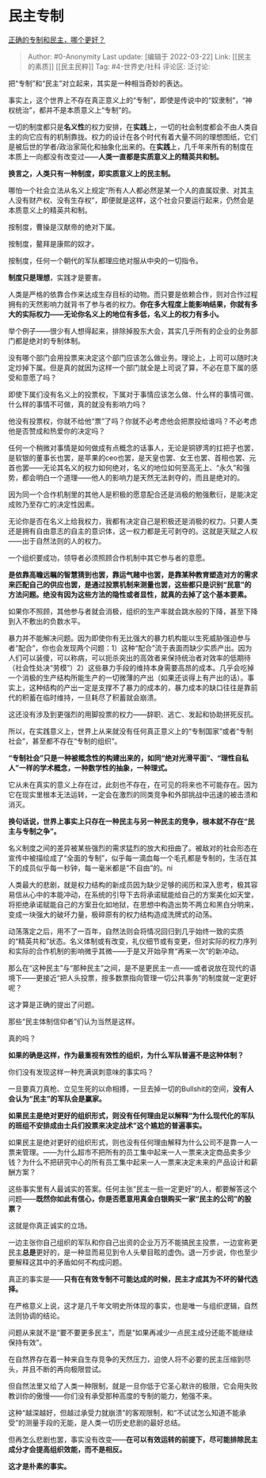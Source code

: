 # 民主专制
[正确的专制和民主，哪个更好？](https://www.zhihu.com/question/35615301/answer/987180766)

> Author: #0-Anonymity
> Last update: [编辑于 2022-03-22]
> Link: [[民主的素质]] [[民主民粹]]
> Tag: #4-世界史/社科
> 评论区:
> 泛讨论:

把“专制”和“民主”对立起来，其实是一种相当奇妙的表达。

事实上，这个世界上不存在真正意义上的“专制”，即使是传说中的“奴隶制”，“神权统治”，都并不是本质意义上“专制”的。

一切的制度都只是**名义性**的权力安排，在**实践**上，一切的社会制度都会不由人类自主的向它应有的机制靠拢。权力的设计在各个时代有着大量不同的理想图纸，它们是被后世的学者/政治家简化和抽象化出来的。在**实践**上，几千年来所有的制度在本质上一向都没有改变过——**人类一直都是实质意义上的精英共和制。**

**换言之，人类只有一种制度，即实质意义上的民主制。**

哪怕一个社会立法从名义上规定“所有人人都必然是某一个人的直属奴隶、对其主人没有财产权、没有生存权”，即便就是这样，这个社会只要运行起来，仍然会是本质意义上的精英共和制。

按制度，曹操是汉献帝的绝对下属。

按制度，鳌拜是康熙的奴才。

按制度，任何一个朝代的军队都理应绝对服从中央的一切指令。

**制度只是理想**，实践才是要害。

人类是严格的依靠合作来达成生存目标的动物。而只要是依赖合作，则对合作过程拥有的天然影响力就背书了参与者的权力。**你在多大程度上能影响结果，你就有多大的实际权力——无论你名义上的地位有多低，名义上的权力有多小。**

举个例子——很少有人想得起来，排除掉股东大会，其实几乎所有的企业的业务部门都是绝对的专制体制。

没有哪个部门会用投票来决定这个部门应该怎么做业务。理论上，上司可以随时决定炒掉下属。但是真的就因为这样一个部门就全是上司说了算，不必在意下属的感受和意愿了吗？

即使下属们没有名义上的投票权，下属对于事情应该怎么做、什么样的事情可做、什么样的事情不可做，真的就没有影响力吗？

他没有投票权，你就不给他“票”了吗？你就不必考虑他会把票投给谁吗？不必考虑他是否赞成和热爱你的决定吗？

任何一个稍微对事情是如何做成有点概念的话事人，无论是铜锣湾的扛把子也罢，是软银的董事长也罢，是苹果的ceo也罢，是天皇也罢、女王也罢、首相也罢、元首也罢——无论其名义的权力如何绝对，名义的地位如何至高无上、“永久”和强势，都会明白一个道理——他人的影响力是天然无法剥夺的，而且是绝对的。

因为同一个合作机制里的其他人是积极的愿意配合还是消极的勉强敷衍，是能决定成败乃至存亡的决定性因素。

无论你是否在名义上给我权力，我都有决定自己是积极还是消极的权力。只要人类还是拥有自由意志的自主的意识体，这一权力都是无可剥夺的。这就是天赋之人权——出于自然法则的人的权力。

一个组织要成功，领导者必须照顾合作机制中其它参与者的意愿。

**是依靠高瞻远瞩的智慧猜到也罢，靠运气赌中也罢，是靠某种教育塑造对方的需求来匹配自己的供应也罢，是通过投票机制来测量也罢，这些都只是识别“民意”的方法问题。绝没有因为这些方法的隐性或者显性，就真的去掉了这个基本要素。**

如果你不照顾，其他参与者就会消极，组织的生产率就会跳水般的下降，甚至下降到入不敷出的负数水平。

暴力并不能解决问题。因为即使你有无比强大的暴力机构能以生死威胁强迫参与者“配合”，你也会发现两个问题：1）这种“配合”流于表面而缺少实质产出。因为人们可以装傻，可以称病，可以扼杀突出的高效者来保持统治者对效率的低期待（社会性处决“劳模”）2）这些暴力手段的维持本身需要高昂的成本。几乎会吃掉一个消极的生产结构所能生产的一切微薄的产出（如果还谈得上有产出的话）。事实上，这种结构的产出一定是支撑不了暴力的成本的，暴力成本的缺口往往是靠前代的积蓄在临时维持，一旦耗尽了积蓄就会崩溃。

这还没有涉及到更强烈的用脚投票的权力——辞职、逃亡、发起和协助拼死反抗。

所以，在实践意义上，世界上从来就没有任何真正意义上的“专制国家”或者“专制社会”，甚至都不存在“专制的组织”。

**“专制社会”只是一种被概念性的构建出来的，如同“绝对光滑平面”、“理性自私人”一样的学术概念，一种数学性的抽象，一种理式。**

它从未在真实的意义上存在过，此刻也不存在，在可见的将来也不可能存在。因为它在现实里根本无法运转，一定会在激烈的同类竞争和外部挑战中迅速的被击溃和消灭。

**换句话说，世界上事实上只存在一种民主与另一种民主的竞争，根本就不存在“民主与专制之争”。**

名义制度之间的差异被某些强烈的需求猛烈的放大和扭曲了。被敌对的社会形态在宣传中被描绘成了“全面的专制”，似乎每一滴血每一个毛孔都是专制的，生活在其下的成员似乎每一秒钟，每一毫米都是“不自由”的。ni

人类最大的悲剧，就是权力结构的新成员因为缺少足够的阅历和深入思考，极其容易信从心中的本能冲动，在系统的引导下去将承诺赋能给自己的方案美化如天堂，将拒绝承诺赋能自己的方案丑化如地狱，在思想中构造出势不两立和黑白分明来，变成一块强大的破坏力量，极碎原有的权力结构造成洗牌式的动荡。

动荡落定之后，用不了一百年，自然法则会将情况回归到几乎始终一致的实质的“精英共和”状态。名义体制或有改变，礼仪细节或有变更，但对实际的权力序列和实际的合作机制的影响微乎其微——于是又开始孕育“再来一次“的新冲动。

那么在“这种民主”与“那种民主”之间，是不是更民主一点——或者说放在现代的语境下——更接近“把人头投票，按多数票指向管理一切公共事务”的制度就一定更好呢？

这才算是正确的提出了问题。

那些“民主体制信仰者”们认为当然是这样。

真的吗？

**如果的确是这样，作为最重视有效性的组织，为什么军队普遍不是这种体制？**

你们没有发现这样一种充满讽刺意味的事实吗？

一旦要真刀真枪、立见生死的以命相搏，一旦去掉一切的Bullshit的空间，**没有人会认为“民主”的军队会是赢家。**

**如果民主是绝对更好的组织形式，则没有任何理由足以解释“为什么现代化的军队的班组不安排成由士兵们投票来决定战术”这个尴尬的普遍事实。**

如果民主是绝对更好的组织形式，则也没有任何理由解释为什么公司不是靠一人一票来管理。——为什么超市不把所有的员工集中起来一人一票来决定商品卖多少钱？为什么不把研究中心的所有员工集中起来一人一票来决定未来的产品设计和薪酬方案？

这些事实里有人最诚实的答案。任何主张“民主一些一定更好”的人，都要解答这个问题——**既然你如此有信心，你是否愿意用真金白银购买一家“民主的公司”的股票？**

这就是你真正诚实的立场。

一边主张你自己组织的军队和你自己出资的企业万万不能搞民主投票，一边宣称更民主**总是**更好的，是一种显而易见到令人头晕目眩的虚伪。退一万步说，你也至少要解释这其中的矛盾如何不构成问题。

真正的事实是——**只有在有效专制不可能达成的时候，民主才成其为不坏的替代选择。**

在严格意义上说，这才是几千年文明史所体现的事实，也是唯一与组织逻辑，自然法则协调的结论。

问题从来就不是“要不要更多民主”，而是“如果再减少一点民主成分还能不能继续保持有效”。

在自然界存在着一种来自生存竞争的天然压力，迫使人将不必要的民主压缩到尽头，并且不断的再向极限尝试。

但自然法里又给了人类一种限制，就是一旦你低于它圣心默许的极限，它会用失败教训你的傲慢——你们没有承受那种高度的专制的能力，勉强不来。

这种“越深越好，但越过承受力就崩溃”的客观限制，和“不试试怎么知道不能承受”的测量手段的无能，是人类一切历史悲剧的最好总结。

但再怎么悲剧也罢，事实没有改变——**在可以有效运转的前提下，尽可能排除民主成分才会提高组织效能，而不是相反。**

**这才是朴素的事实。**
